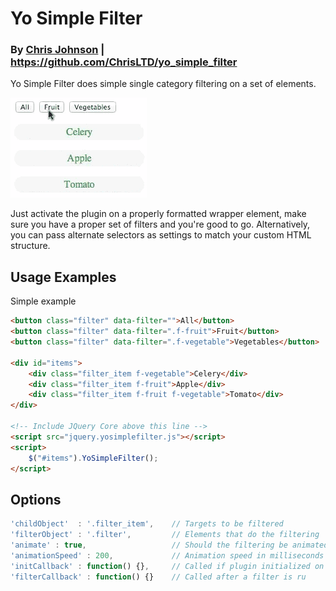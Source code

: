 # Yo Simple Filter
### By [Chris Johnson](http://chrisltd.com) | https://github.com/ChrisLTD/yo_simple_filter

Yo Simple Filter does simple single category filtering on a set of elements. 

![Animated Example](https://github.com/chrisltd/yo_simple_filter/raw/master/example.gif)

Just activate the plugin on a properly formatted wrapper element, make sure you have a proper set of filters and you're good to go. Alternatively, you can pass alternate selectors as settings to match your custom HTML structure.

## Usage Examples
Simple example
```html
<button class="filter" data-filter="">All</button>
<button class="filter" data-filter=".f-fruit">Fruit</button>
<button class="filter" data-filter=".f-vegetable">Vegetables</button>

<div id="items">
	<div class="filter_item f-vegetable">Celery</div>
	<div class="filter_item f-fruit">Apple</div>
	<div class="filter_item f-fruit f-vegetable">Tomato</div>
</div>

<!-- Include JQuery Core above this line -->
<script src="jquery.yosimplefilter.js"></script>
<script>
	$("#items").YoSimpleFilter();
</script>
```

## Options
```js
'childObject'  : '.filter_item',	// Targets to be filtered
'filterObject' : '.filter',			// Elements that do the filtering
'animate' : true,					// Should the filtering be animated
'animationSpeed' : 200,				// Animation speed in milliseconds
'initCallback' : function() {},		// Called if plugin initialized on an object
'filterCallback' : function() {}	// Called after a filter is ru
```
